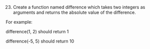 23. Create a function named difference which takes two integers as arguments and returns the absolute value of the difference.


For example:

difference(1, 2) should return 1

difference(-5, 5) should return 10